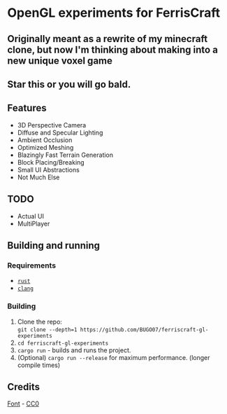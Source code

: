 # OpenGL experiments for FerrisCraft
## Originally meant as a rewrite of my minecraft clone, but now I'm thinking about making into a new unique voxel game

## Star this or you will go bald.

## Features
- 3D Perspective Camera
- Diffuse and Specular Lighting
- Ambient Occlusion
- Optimized Meshing
- Blazingly Fast Terrain Generation
- Block Placing/Breaking
- Small UI Abstractions
- Not Much Else

## TODO
- Actual UI
- MultiPlayer

## Building and running
### Requirements
- [`rust`](https://rustup.rs/)
- [`clang`](https://clang.llvm.org/)

### Building
1. Clone the repo:\
    `git clone --depth=1 https://github.com/BUGO07/ferriscraft-gl-experiments`
2. `cd ferriscraft-gl-experiments`
3. `cargo run` - builds and runs the project.
4. (Optional) `cargo run --release` for maximum performance. (longer compile times)

## Credits
[Font](https://frostyfreeze.itch.io/pixel-bitmap-fonts-png-xml) - [CC0](https://choosealicense.com/licenses/cc0-1.0/)